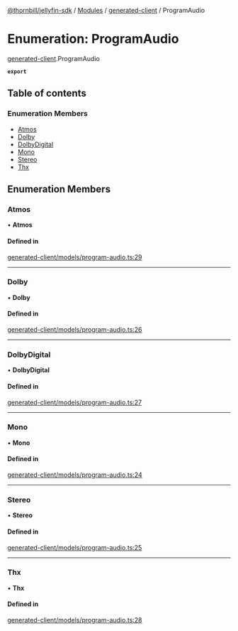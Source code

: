 [@thornbill/jellyfin-sdk](../README.md) / [Modules](../modules.md) / [generated-client](../modules/generated_client.md) / ProgramAudio

# Enumeration: ProgramAudio

[generated-client](../modules/generated_client.md).ProgramAudio

**`export`**

## Table of contents

### Enumeration Members

- [Atmos](generated_client.ProgramAudio.md#atmos)
- [Dolby](generated_client.ProgramAudio.md#dolby)
- [DolbyDigital](generated_client.ProgramAudio.md#dolbydigital)
- [Mono](generated_client.ProgramAudio.md#mono)
- [Stereo](generated_client.ProgramAudio.md#stereo)
- [Thx](generated_client.ProgramAudio.md#thx)

## Enumeration Members

### Atmos

• **Atmos**

#### Defined in

[generated-client/models/program-audio.ts:29](https://github.com/jellyfin/jellyfin-sdk-typescript/blob/7402732/src/generated-client/models/program-audio.ts#L29)

___

### Dolby

• **Dolby**

#### Defined in

[generated-client/models/program-audio.ts:26](https://github.com/jellyfin/jellyfin-sdk-typescript/blob/7402732/src/generated-client/models/program-audio.ts#L26)

___

### DolbyDigital

• **DolbyDigital**

#### Defined in

[generated-client/models/program-audio.ts:27](https://github.com/jellyfin/jellyfin-sdk-typescript/blob/7402732/src/generated-client/models/program-audio.ts#L27)

___

### Mono

• **Mono**

#### Defined in

[generated-client/models/program-audio.ts:24](https://github.com/jellyfin/jellyfin-sdk-typescript/blob/7402732/src/generated-client/models/program-audio.ts#L24)

___

### Stereo

• **Stereo**

#### Defined in

[generated-client/models/program-audio.ts:25](https://github.com/jellyfin/jellyfin-sdk-typescript/blob/7402732/src/generated-client/models/program-audio.ts#L25)

___

### Thx

• **Thx**

#### Defined in

[generated-client/models/program-audio.ts:28](https://github.com/jellyfin/jellyfin-sdk-typescript/blob/7402732/src/generated-client/models/program-audio.ts#L28)
